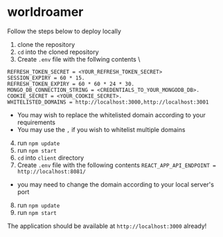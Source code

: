 # worldroamer
Follow the steps below to deploy locally

1. clone the repository
2. `cd` into the cloned repository
3. Create `.env` file with the follwing contents \
```JWT_SECRET = <YOUR_JWT_SECRET>
REFRESH_TOKEN_SECRET = <YOUR_REFRESH_TOKEN_SECRET>
SESSION_EXPIRY = 60 * 15. 
REFRESH_TOKEN_EXPIRY = 60 * 60 * 24 * 30. 
MONGO_DB_CONNECTION_STRING = <CREDENTIALS_TO_YOUR_MONGODB_DB>.
COOKIE_SECRET = <YOUR_COOKIE_SECRET>.
WHITELISTED_DOMAINS = http://localhost:3000,http://localhost:3001
```
- You may wish to replace the whitelisted domain according to your requirements
- You may use the `,` if you wish to whitelist multiple domains
4. run `npm update`
5. run `npm start`
6. `cd` into `client` directory
7. Create `.env` file with the following contents
`REACT_APP_API_ENDPOINT = http://localhost:8081/`
- you may need to change the domain according to your local server's port
8. run `npm update`
9. run `npm start`

The application should be available at `http://localhost:3000` already!
